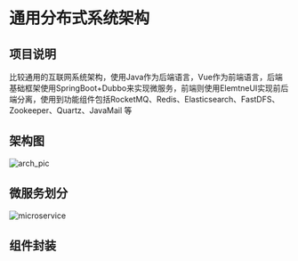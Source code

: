 # 通用分布式系统架构
## 项目说明  
比较通用的互联网系统架构，使用Java作为后端语言，Vue作为前端语言，后端基础框架使用SpringBoot+Dubbo来实现微服务，前端则使用ElemtneUI实现前后端分离，使用到功能组件包括RocketMQ、Redis、Elasticsearch、FastDFS、Zookeeper、Quartz、JavaMail 等

## 架构图  
![arch_pic](https://github.com/yufeng629/dist_architecture/blob/master/docs/sys_arch_pic.png)  

## 微服务划分  
![microservice]()  

## 组件封装  


